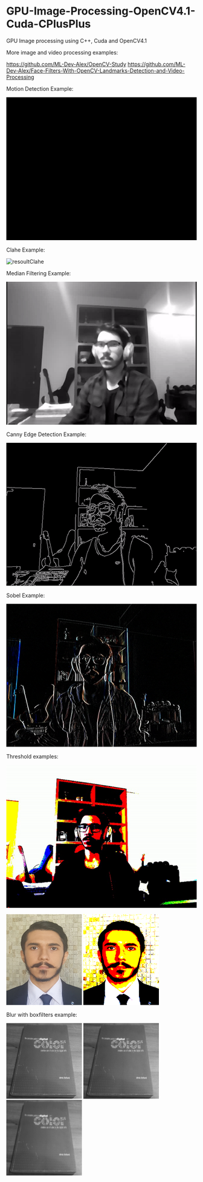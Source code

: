 # GPU-Image-Processing-OpenCV4.1-Cuda-CPlusPlus
GPU Image processing using C++, Cuda and OpenCV4.1

More image and video processing examples:

https://github.com/ML-Dev-Alex/OpenCV-Study
https://github.com/ML-Dev-Alex/Face-Filters-With-OpenCV-Landmarks-Detection-and-Video-Processing


Motion Detection Example:

![resoultMotion](motion.gif)

Clahe Example:

![resoultClahe](clahe.gif)

Median Filtering Example:

![resoultMedian](median.gif)

Canny Edge Detection Example:

![resoultCanny](canny.gif)

Sobel Example:

![resoultSobel](resoultSobel.gif)

Threshold examples:

![resoultThreshold](resoultThreshold.gif)

<p>
  <img width="200" height="240" src="template.png">
  <img width="200" height="240" src="thresholdedImage.png">
</p>


Blur with boxfilters example:

<p>
  <img width="200" height="200" src="Blurred3x3.png">
  <img width="200" height="200" src="Blurred5x5.png">
  <img width="200" height="200" src="Blurred7x7.png">
</p>

